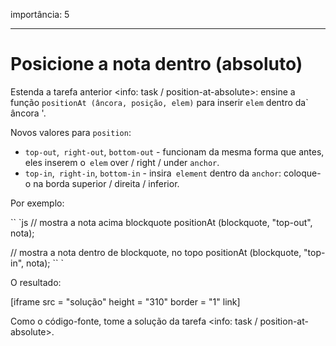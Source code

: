 importância: 5

---

# Posicione a nota dentro (absoluto)

Estenda a tarefa anterior <info: task / position-at-absolute>: ensine a função `positionAt (âncora, posição, elem)` para inserir `elem` dentro da` âncora '.

Novos valores para `position`:

- `top-out`,` right-out`, `bottom-out` - funcionam da mesma forma que antes, eles inserem o` elem` over / right / under `anchor`.
- `top-in`,` right-in`, `bottom-in` - insira` element` dentro da `anchor`: coloque-o na borda superior / direita / inferior.

Por exemplo:

`` `js
// mostra a nota acima blockquote
positionAt (blockquote, "top-out", nota);

// mostra a nota dentro de blockquote, no topo
positionAt (blockquote, "top-in", nota);
`` `

O resultado:

[iframe src = "solução" height = "310" border = "1" link]

Como o código-fonte, tome a solução da tarefa <info: task / position-at-absolute>.
